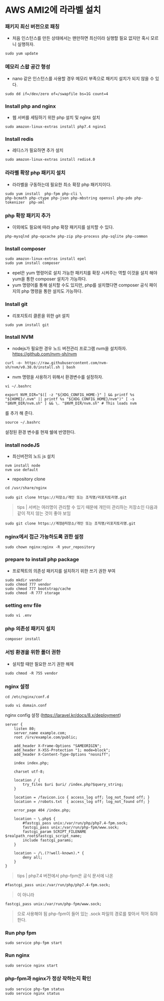 # AWS AMI2에 라라벨 설치
### 패키지 최신 버전으로 패칭
- 처음 인스턴스를 만든 상태에서는 왠만하면 최신이라 실행할 필요 없지만 혹시 모르니 실행하자.
```
sudo yum update
```

### 메모리 스왑 공간 형성 
- nano 같은 인스턴스를 사용할 경우 메모리 부족으로 패키지 설치가 되지 않을 수 있다.
```
sudo dd if=/dev/zero of=/swapfile bs=1G count=4
```

### Install php and nginx
- 웹 서버를 세팅하기 위한 php 설치 및 nginx 설치
```
sudo amazon-linux-extras install php7.4 nginx1 
```

### Install redis
- 레디스가 필요하면 추가 설치
```
sudo amazon-linux-extras install redis4.0
```

### 라라벨 확장 php 패키지 설치
- 라라벨을 구동하는데 필요한 최소 확장 php 패키지이다.
```
sudo yum install  php-fpm php-cli \
php-bcmath php-ctype php-json php-mbstring openssl php-pdo php-tokenizer  php-xml
```

### php 확장 패키지 추가
- 이외에도 필요에 따라 php 확장 패키지를 설치할 수 있다.
```
php-mysqlnd php-opcache php-zip php-process php-sqlite php-common
```

### Install composer
```
sudo amazon-linux-extras install epel
sudo yum install composer
```
- epel은 yum 명령어로 설치 가능한 패키치를 확장 시켜주는 역할 이것을 설치 해야 yum을 통한 composer 설치가 가능하다.
- yum 명령어를 통해 설치할 수도 있지만, php를 설치했다면 composer 공식 패이지의 php 명령을 통한 설치도 가능하다.


### Install git
- 리포지토리 클론을 위한 git 설치
```
sudo yum install git
```

### Install NVM
- nodejs가 필요한 경우 노드 버전관리 프로그램 nvm을 설치하자.
https://github.com/nvm-sh/nvm
```
curl -o- https://raw.githubusercontent.com/nvm-sh/nvm/v0.38.0/install.sh | bash
```
- nvm 명령을 사용하기 위해서 환경변수를 설정하자.
```
vi ~/.bashrc
```
```
export NVM_DIR="$([ -z "${XDG_CONFIG_HOME-}" ] && printf %s "${HOME}/.nvm" || printf %s "${XDG_CONFIG_HOME}/nvm")" [ -s "$NVM_DIR/nvm.sh" ] && \. "$NVM_DIR/nvm.sh" # This loads nvm
```
를 추가 해 준다.

```
source ~/.bashrc
```
설정된 환경 변수를 현재 쉘에 반영한다.

### install nodeJS
- 최신버전의 노드 js 설치
```
nvm install node
nvm use default
```

- repository clone
```
cd /usr/share/nginx
```
```
sudo git clone https://저장소/개인 또는 조직명/리포지토리명.git
```
> tips | 서버는 여러명이 관리할 수 있기 때문에 개인이 관리하는 저장소인 다음과 같이 적지 않는 것이 좋아 보임
```
sudo git clone https://계정@저장소/개인 또는 조직명/리포지토리명.git
```


### nginx에서 접근 가능하도록 권한 설정
```
sudo chown nginx:nginx -R your_repository
```

### prepare to install php package
- 프로젝트의 의존성 패키지를 설치하기 위한 쓰기 권한 부여
```
sudo mkdir vendor
sudo chmod 777 vendor
sudo chmod 777 bootstrap/cache
sudo chmod -R 777 storage
```

### setting env file 
```
sudo vi .env
```

### php 의존성 패키지 설치
```
composer install
```

### 서빙 환경을 위한 폴더 권한
- 설치할 때만 필요한 쓰기 권한 해제
```
sudo chmod -R 755 vendor
```

### nginx 설정
```
cd /etc/nginx/conf.d
```
```
sudo vi domain.conf
```
nginx config 설정 (https://laravel.kr/docs/8.x/deployment)
```
server {
    listen 80;
    server_name example.com;
    root /srv/example.com/public;

    add_header X-Frame-Options "SAMEORIGIN";
    add_header X-XSS-Protection "1; mode=block";
    add_header X-Content-Type-Options "nosniff";

    index index.php;

    charset utf-8;

    location / {
        try_files $uri $uri/ /index.php?$query_string;
    }

    location = /favicon.ico { access_log off; log_not_found off; }
    location = /robots.txt  { access_log off; log_not_found off; }

    error_page 404 /index.php;

    location ~ \.php$ {
        #fastcgi_pass unix:/var/run/php/php7.4-fpm.sock;
        fastcgi_pass unix:/var/run/php-fpm/www.sock;
        fastcgi_param SCRIPT_FILENAME $realpath_root$fastcgi_script_name;
        include fastcgi_params;
    }

    location ~ /\.(?!well-known).* {
        deny all;
    }
}
```
> tips | php7.4 버전에서 php-fpm은 공식 문서에 나온
```
#fastcgi_pass unix:/var/run/php/php7.4-fpm.sock;
```
> 이 아니라
```
fastcgi_pass unix:/var/run/php-fpm/www.sock;
```
> 으로 사용해야 됨 php-fpm이 들어 있는 .sock 파일의 경로를 찾아서 적어 줘야 한다.

### Run php fpm
```
sudo service php-fpm start
```

### Run nginx
```
sudo service nginx start
```

### php-fpm과 nginx가 정상 작하는지 확인
```
sudo service php-fpm status
sudo service nginx status
```
